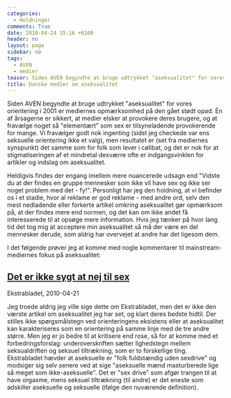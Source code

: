 ```yaml
---
categories:
  - Holdninger
comments: True
date: 2010-04-24 15:16 +0100
header: no
layout: page
sidebar: no
tags:
  - AVEN
  - medier
teaser: Siden AVEN begyndte at bruge udtrykket "aseksualitet" for vores orientering i 2001 er mediernes opmærksomhed på den gået stødt opad. Én af årsagerne er sikkert, at medier elsker at provokere deres brugere, og at fravælge noget så "elementært" som sex er tilsyneladende provokerende for mange. Vi fravælger godt nok ingenting (sidst jeg checkede var ens seksuelle orientering ikke et valg), men resultatet er (set fra mediernes synspunkt) det samme som for folk som lever i cølibat, og det er nok for at stigmatiseringen af et mindretal desværre ofte er indgangsvinklen for artikler og indslag om aseksualitet.
title: Danske medier om aseksualitet
---
```

Siden AVEN begyndte at bruge udtrykket "aseksualitet" for vores orientering i 2001 er mediernes opmærksomhed på den gået stødt opad. Én af årsagerne er sikkert, at medier elsker at provokere deres brugere, og at fravælge noget så "elementært" som sex er tilsyneladende provokerende for mange. Vi fravælger godt nok ingenting (sidst jeg checkede var ens seksuelle orientering ikke et valg), men resultatet er (set fra mediernes synspunkt) det samme som for folk som lever i cølibat, og det er nok for at stigmatiseringen af et mindretal desværre ofte er indgangsvinklen for artikler og indslag om aseksualitet.

Heldigvis findes der engang imellem mere nuancerede udsagn end "Vidste du at der findes en gruppe mennesker som ikke vil have sex og ikke ser noget problem med det - fy!". Personligt har jeg den holdning, at vi befinder os i et stadie, hvor al reklame er god reklame - med andre ord, selv den mest nedladende eller forkerte artikel omkring aseksualitet gør opmærksom på, at der findes mere end normen, og det kan om ikke andet få interesserede til at opsøge mere information. Hvis jeg tænker på hvor lang tid det tog mig at acceptere min aseksualitet så må der være en del mennesker derude, som aldrig har overvejet at andre har det ligesom dem.

I det følgende prøver jeg at komme med nogle kommentarer til mainstream-mediernes fokus på aseksualitet:

## [Det er ikke sygt at nej til sex](https://ekstrabladet.dk/sex_og_samliv/det-er-ikke-sygt-at-sige-nej-til-sex/4252769)

Ekstrabladet, 2010-04-21

Jeg troede aldrig jeg ville sige dette om Ekstrabladet, men det er ikke den værste artikel om aseksualitet jeg har set, og klart deres bedste hidtil. Der stilles ikke spørgsmålstegn ved orienteringens eksistens eller at aseksualitet kan karakteriseres som en orientering på samme linje med de tre andre større. Men jeg er jo bedre til at kritisere end rose, så for at komme med et  forbedringsforslag: underoverskriften sætter lighedstegn mellem seksualdriften og seksuel tiltrækning, som er to forskellige ting. Ekstrabladet hævder at aseksuelle er "folk fuldstændig uden sexdrive" og modsiger sig selv senere ved at sige "aseksuelle mænd masturberede lige så meget som ikke-aseksuelle". Det er "sex drive" som afgør trangen til at have orgasme, mens seksuel tiltrækning (til andre) er det eneste som adskiller aseksuelle og seksuelle (ifølge den nuværende definition).
